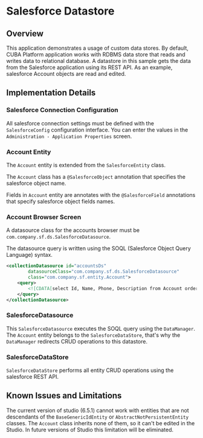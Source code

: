 # Salesforce Datastore

## Overview

This application demonstrates a usage of custom data stores. By default, CUBA Platform application works with RDBMS data store that reads and writes data to relational database. A datastore in this sample gets the data from the Salesforce application using its REST API. As an example, salesforce Account objects are read and edited.
  
## Implementation Details

### Salesforce Connection Configuration

All salesforce connection settings must be defined with the `SalesforceConfig` configuration interface. You can enter the values in the `Administration - Application Properties` screen.

### Account Entity

The `Account` entity is extended from the `SalesforceEntity` class.
 
The `Account` class has a `@SalesforceObject` annotation that specifies the salesforce object name.
  
Fields in `Account` entity are annotates with the `@SalesforceField` annotations that specify salesforce object fields names.
 
### Account Browser Screen

A datasource class for the accounts browser must be `com.company.sf.ds.SalesforceDatasource`.

The datasource query is written using the SOQL (Salesforce Object Query Language) syntax.
 
```xml
<collectionDatasource id="accountsDs"
        datasourceClass="com.company.sf.ds.SalesforceDatasource"
        class="com.company.sf.entity.Account">
    <query>
        <![CDATA[select Id, Name, Phone, Description from Account order by Name]]>
    </query>
</collectionDatasource>
```

### SalesforceDatasource

This `SalesforceDatasource` executes the SOQL query using the `DataManager`. The `Account` entity belongs to the `SalesforceDataStore`, that's why the `DataManager` redirects CRUD operations to this datastore. 

### SalesforceDataStore

`SalesforceDataStore` performs all entity CRUD operations using the salesforce REST API. 

## Known Issues and Limitations

The current version of studio (6.5.1) cannot work with entities that are not descendants of the `BaseGenericIdEntity` or `AbstractNotPersistentEntity` classes. The `Account` class inherits none of them, so it can't be edited in the Studio. In future versions of Studio this limitation will be eliminated.